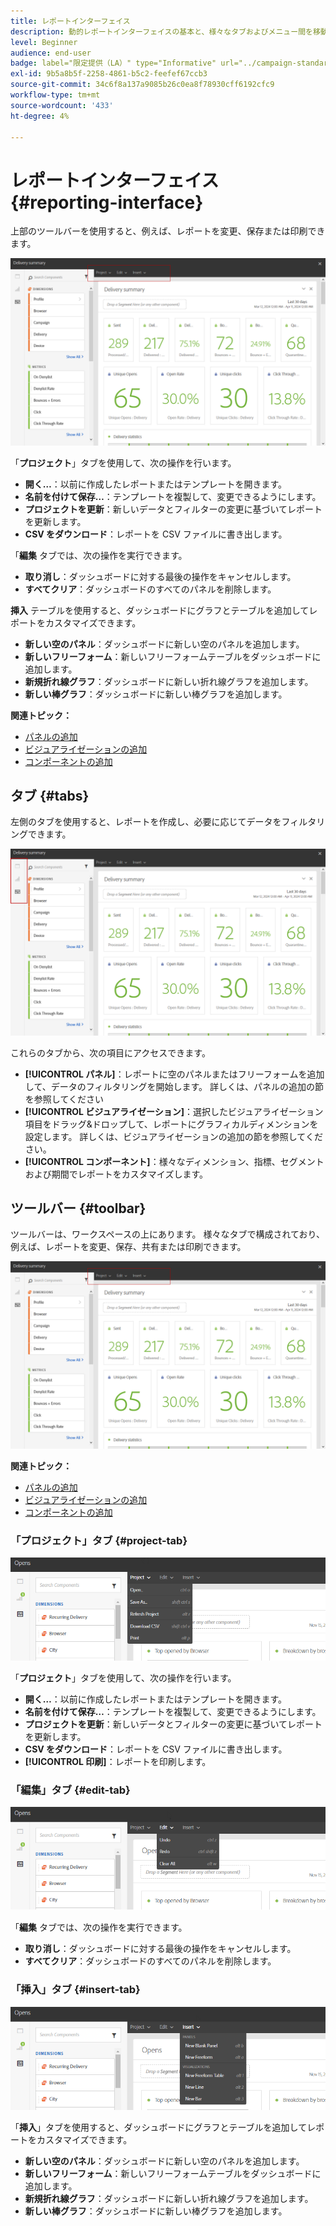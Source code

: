 ```yaml
---
title: レポートインターフェイス
description: 動的レポートインターフェイスの基本と、様々なタブおよびメニュー間を移動する方法について説明します。
level: Beginner
audience: end-user
badge: label="限定提供（LA）" type="Informative" url="../campaign-standard-migration-home.md" tooltip="Campaign Standard移行済みユーザーに制限"
exl-id: 9b5a8b5f-2258-4861-b5c2-feefef67ccb3
source-git-commit: 34c6f8a137a9085b26c0ea8f78930cff6192cfc9
workflow-type: tm+mt
source-wordcount: '433'
ht-degree: 4%

---
```


# レポートインターフェイス{#reporting-interface}

上部のツールバーを使用すると、例えば、レポートを変更、保存または印刷できます。

![](assets/dynamic_report_toolbar.png)

「**プロジェクト**」タブを使用して、次の操作を行います。

* **開く…**：以前に作成したレポートまたはテンプレートを開きます。
* **名前を付けて保存…**：テンプレートを複製して、変更できるようにします。
* **プロジェクトを更新**：新しいデータとフィルターの変更に基づいてレポートを更新します。
* **CSV をダウンロード**：レポートを CSV ファイルに書き出します。

「**編集** タブでは、次の操作を実行できます。

* **取り消し**：ダッシュボードに対する最後の操作をキャンセルします。
* **すべてクリア**：ダッシュボードのすべてのパネルを削除します。

**挿入** テーブルを使用すると、ダッシュボードにグラフとテーブルを追加してレポートをカスタマイズできます。

* **新しい空のパネル**：ダッシュボードに新しい空のパネルを追加します。
* **新しいフリーフォーム**：新しいフリーフォームテーブルをダッシュボードに追加します。
* **新規折れ線グラフ**：ダッシュボードに新しい折れ線グラフを追加します。
* **新しい棒グラフ**：ダッシュボードに新しい棒グラフを追加します。

**関連トピック：**

* [パネルの追加](adding-panels.md)
* [ビジュアライゼーションの追加](adding-visualizations.md)
* [コンポーネントの追加](adding-components.md)

## タブ {#tabs}

左側のタブを使用すると、レポートを作成し、必要に応じてデータをフィルタリングできます。

![](assets/dynamic_report_interface.png)

これらのタブから、次の項目にアクセスできます。

* **[!UICONTROL パネル]**：レポートに空のパネルまたはフリーフォームを追加して、データのフィルタリングを開始します。 詳しくは、パネルの追加の節を参照してください
* **[!UICONTROL ビジュアライゼーション]**：選択したビジュアライゼーション項目をドラッグ&amp;ドロップして、レポートにグラフィカルディメンションを設定します。 詳しくは、ビジュアライゼーションの追加の節を参照してください。
* **[!UICONTROL コンポーネント]**：様々なディメンション、指標、セグメントおよび期間でレポートをカスタマイズします。

## ツールバー {#toolbar}

ツールバーは、ワークスペースの上にあります。 様々なタブで構成されており、例えば、レポートを変更、保存、共有または印刷できます。

![](assets/dynamic_report_toolbar.png)

**関連トピック：**

* [パネルの追加](adding-panels.md)
* [ビジュアライゼーションの追加](adding-visualizations.md)
* [コンポーネントの追加](adding-components.md)

### 「プロジェクト」タブ {#project-tab}

![](assets/tab_project.png)

「**プロジェクト**」タブを使用して、次の操作を行います。

* **開く…**：以前に作成したレポートまたはテンプレートを開きます。
* **名前を付けて保存…**：テンプレートを複製して、変更できるようにします。
* **プロジェクトを更新**：新しいデータとフィルターの変更に基づいてレポートを更新します。
* **CSV をダウンロード**：レポートを CSV ファイルに書き出します。
* **[!UICONTROL 印刷]**：レポートを印刷します。

### 「編集」タブ {#edit-tab}

![](assets/tab_edit.png)

「**編集** タブでは、次の操作を実行できます。

* **取り消し**：ダッシュボードに対する最後の操作をキャンセルします。
* **すべてクリア**：ダッシュボードのすべてのパネルを削除します。

### 「挿入」タブ {#insert-tab}

![](assets/tab_insert.png)

「**挿入**」タブを使用すると、ダッシュボードにグラフとテーブルを追加してレポートをカスタマイズできます。

* **新しい空のパネル**：ダッシュボードに新しい空のパネルを追加します。
* **新しいフリーフォーム**：新しいフリーフォームテーブルをダッシュボードに追加します。
* **新規折れ線グラフ**：ダッシュボードに新しい折れ線グラフを追加します。
* **新しい棒グラフ**：ダッシュボードに新しい棒グラフを追加します。
